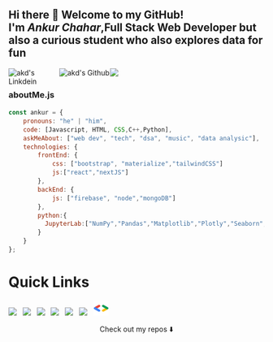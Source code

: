 ## Hi there 👋 Welcome to my GitHub! <br/> I'm <i>Ankur Chahar</i>,Full Stack Web Developer but also a curious student who also explores data for fun

<a href="https://www.linkedin.com/in/ankurchahar//">
  <img align="left" alt="akd's Linkdein" width="100px" src="https://img.shields.io/badge/Linkedin-0A66C2?style=for-the-badge&logo=Linkedin&logoColor=white" />
</a>
<a href="https://github.com/1ankurchahar">
  <img align="left" alt="akd's Github" width="100px" src="https://img.shields.io/badge/Github-181717?style=for-the-badge&logo=Github&logoColor=white" />
</a>
<!-- <a href="https://www.instagram.com//">
  <img align="left" alt="akd's Instagram" width="100px" src="https://img.shields.io/badge/Instagram-E4405F?style=for-the-badge&logo=instagram&logoColor=white" />
</a>
<a href="https://www.coursera.org/">
  <img align="left" alt="kad's Coursera" width="100px" src="https://img.shields.io/badge/Coursera-0056D2?style=for-the-badge&logo=Coursera&logoColor=white" />
</a>
<a href="https://www.hackerrank.com/">
  <img align="left" alt="akd's hackerrank" width="100px" src="https://img.shields.io/badge/HackerRank-2EC866?style=for-the-badge&logo=HackerRank&logoColor=black" />
</a> -->

![](https://visitor-badge.glitch.me/badge?page_id=1ankurchahar.1ankurchahar)

### aboutMe.js

```javascript
const ankur = {
    pronouns: "he" | "him",
    code: [Javascript, HTML, CSS,C++,Python],
    askMeAbout: ["web dev", "tech", "dsa", "music", "data analysic"],
    technologies: {
        frontEnd: {
            css: ["bootstrap", "materialize","tailwindCSS"]
            js:["react","nextJS"]
        },
        backEnd: {
            js: ["firebase", "node","mongoDB"]
        },
        python:{
          JupyterLab:["NumPy","Pandas","Matplotlib","Plotly","Seaborn","TensorFlow"]
        }
    }
};
```

# Quick Links

<a href="https://www.linkedin.com/in/ankurchahar/"><img height="30" src="https://github.com/anirudhbelwadi/anirudhbelwadi/blob/master/images/linkedin.png"></a>&nbsp;&nbsp;
<a href=""><img height="30" src="https://github.com/anirudhbelwadi/anirudhbelwadi/blob/master/images/resume.png"></a>&nbsp;&nbsp;
<a href="mailto:1ankurchahar@gmail.com"><img height="30" src="https://github.com/anirudhbelwadi/anirudhbelwadi/blob/master/images/email.png"></a>&nbsp;&nbsp;
<a href="https://www.instagram.com/ankur.chahar/"><img height="30" src="https://github.com/anirudhbelwadi/anirudhbelwadi/blob/master/images/insta.png"></a>&nbsp;&nbsp;
<a href="https://www.facebook.com/"><img height="30" src="https://github.com/anirudhbelwadi/anirudhbelwadi/blob/master/images/facebook.png"></a>&nbsp;&nbsp;
<a href="https://twitter.com/"><img height="30" src="https://github.com/anirudhbelwadi/anirudhbelwadi/blob/master/images/twitter.png"></a>&nbsp;&nbsp;
<a href="https://g.dev/"><img height="30" src="https://github.com/anirudhbelwadi/anirudhbelwadi/blob/master/images/googledev.png"></a>

<p align="center">
Check out my repos ⬇️  
</p>








<!-- - 👋 Hi, I’m @1ankurchahar
- 👀 I’m interested in ...
- 🌱 I’m currently learning ...
- 💞️ I’m looking to collaborate on ...
- 📫 How to reach me ... -->

<!---
1ankurchahar/1ankurchahar is a ✨ special ✨ repository because its `README.md` (this file) appears on your GitHub profile.
You can click the Preview link to take a look at your changes.
--->
